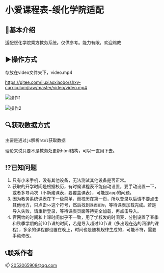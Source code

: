 # 小爱课程表-绥化学院适配

## 🐔基本介绍

适配绥化学院乘方教务系统，仅供参考。能力有限，欢迎赐教

## ▶️操作方式
存放在video文件夹下，video.mp4

https://gitee.com/liuxiaoxiaobo/shxy-curriculum/raw/master/video/video.mp4

![操作1](https://gitee.com/liuxiaoxiaobo/shxy-curriculum/raw/master/img/1.jpg "操作1")

![操作2](https://gitee.com/liuxiaoxiaobo/shxy-curriculum/raw/master/img/2.jpg "操作2")


## 🔍获取数据方式

主要是通过`js`解析`html`获取数据

理论来说只要不是教务处更新html结构，可以一直用下去。

## ⁉️已知问题
1. 只有小米手机，没有其他设备，无法测试其他设备是否正常。
2. 获取的开学时间是根据校历，有时候课程表不能自动设置，要手动设置一下，或者多导两次（不新建课表，要覆盖课表），可能是app的问题。
3. 因为教务系统课表在下一级菜单，而校历在第一页，所以登录以后请不要点击其他地方，只点击`>>`这个符号，然后找到`课表查询`，等待课表加载完成。若是导入失败，请重新登录，等待课表页面等待完全加载，再点击导入。
4. 官网给的时间和上课时间似乎不一致，用了学校发的时间表，分别设置了春季和秋季学期的前10节课的时间，若是导入超过10节课（多出现在选的网课的课程），多余的课程都设置在晚上，时间也是随机规律生成的，可能不符，需要手动修改。
## 📞联系作者
📫 2053065908@qq.com

